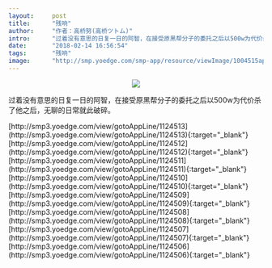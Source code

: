 ```yaml
---
layout:     post
title:      "残响"
author:     "作者：高桥努(高桥ツトム)"
intro:      "过着没有意思的日复一日的阿智，在接受原黑帮分子的委托之后以500w为代价杀了他之后，无聊的日常就此破碎。"
date:       "2018-02-14 16:56:54"
tags:       "残响"
image:      "http://smp.yoedge.com/smp-app/resource/viewImage/1004515appline.png"
---
```

<div style="text-align: center">
<p><img src="http://smp.yoedge.com/smp-app/resource/viewImage/1004515appline.png"/></p>
</div>
<p class="post-meta">
<span>过着没有意思的日复一日的阿智，在接受原黑帮分子的委托之后以500w为代价杀了他之后，无聊的日常就此破碎。</span>
</p>
[http://smp3.yoedge.com/view/gotoAppLine/1124513](http://smp3.yoedge.com/view/gotoAppLine/1124513){:target="_blank"}
[http://smp3.yoedge.com/view/gotoAppLine/1124512](http://smp3.yoedge.com/view/gotoAppLine/1124512){:target="_blank"}
[http://smp3.yoedge.com/view/gotoAppLine/1124511](http://smp3.yoedge.com/view/gotoAppLine/1124511){:target="_blank"}
[http://smp3.yoedge.com/view/gotoAppLine/1124510](http://smp3.yoedge.com/view/gotoAppLine/1124510){:target="_blank"}
[http://smp3.yoedge.com/view/gotoAppLine/1124509](http://smp3.yoedge.com/view/gotoAppLine/1124509){:target="_blank"}
[http://smp3.yoedge.com/view/gotoAppLine/1124508](http://smp3.yoedge.com/view/gotoAppLine/1124508){:target="_blank"}
[http://smp3.yoedge.com/view/gotoAppLine/1124507](http://smp3.yoedge.com/view/gotoAppLine/1124507){:target="_blank"}
[http://smp3.yoedge.com/view/gotoAppLine/1124506](http://smp3.yoedge.com/view/gotoAppLine/1124506){:target="_blank"}


